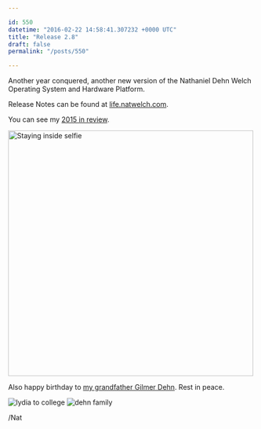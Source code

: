 ```yaml
---

id: 550
datetime: "2016-02-22 14:58:41.307232 +0000 UTC"
title: "Release 2.8"
draft: false
permalink: "/posts/550"

---
```


Another year conquered, another new version of the Nathaniel Dehn Welch Operating System and Hardware Platform.

Release Notes can be found at [life.natwelch.com](https://life.natwelch.com/).

You can see my [2015 in review](https://writing.natwelch.com/post/531).

<a data-flickr-embed="true"  href="https://www.flickr.com/photos/icco/23933300034/in/datetaken-ff/" title="Staying inside selfie"><img src="https://farm2.staticflickr.com/1632/23933300034_3e5c5bbb10.jpg" width="500" height="500" alt="Staying inside selfie"></a><script async src="//embedr.flickr.com/assets/client-code.js" charset="utf-8"></script>

Also happy birthday to [my grandfather Gilmer Dehn](https://writing.natwelch.com/post/514). Rest in peace.

![lydia to college](https://s3.amazonaws.com/f.cl.ly/items/0d0r17272l3v092k2i15/Screen%!S(MISSING)hot%!-(MISSING)02-22%!a(MISSING)t%!.(MISSING)37%!p(MISSING)ng)
![dehn family](https://s3.amazonaws.com/f.cl.ly/items/1N2k3W182d3F381t0D1z/Screen%!S(MISSING)hot%!-(MISSING)02-22%!a(MISSING)t%!.(MISSING)07%!p(MISSING)ng)

/Nat
